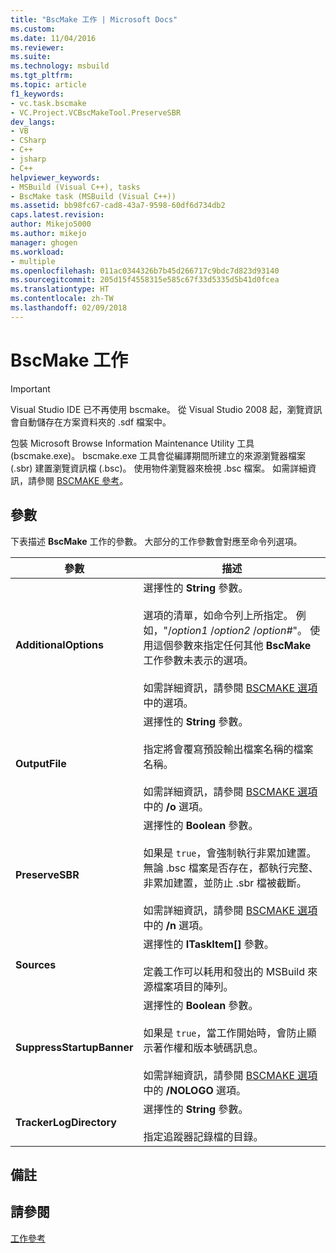 ```yaml
---
title: "BscMake 工作 | Microsoft Docs"
ms.custom: 
ms.date: 11/04/2016
ms.reviewer: 
ms.suite: 
ms.technology: msbuild
ms.tgt_pltfrm: 
ms.topic: article
f1_keywords:
- vc.task.bscmake
- VC.Project.VCBscMakeTool.PreserveSBR
dev_langs:
- VB
- CSharp
- C++
- jsharp
- C++
helpviewer_keywords:
- MSBuild (Visual C++), tasks
- BscMake task (MSBuild (Visual C++))
ms.assetid: bb98fc67-cad8-43a7-9598-60df6d734db2
caps.latest.revision: 
author: Mikejo5000
ms.author: mikejo
manager: ghogen
ms.workload:
- multiple
ms.openlocfilehash: 011ac0344326b7b45d266717c9bdc7d823d93140
ms.sourcegitcommit: 205d15f4558315e585c67f33d5335d5b41d0fcea
ms.translationtype: HT
ms.contentlocale: zh-TW
ms.lasthandoff: 02/09/2018
---
```

# <a name="bscmake-task"></a>BscMake 工作
> [!IMPORTANT]
>  Visual Studio IDE 已不再使用 bscmake。 從 Visual Studio 2008 起，瀏覽資訊會自動儲存在方案資料夾的 .sdf 檔案中。  
  
 包裝 Microsoft Browse Information Maintenance Utility 工具 (bscmake.exe)。  bscmake.exe 工具會從編譯期間所建立的來源瀏覽器檔案 (.sbr) 建置瀏覽資訊檔 (.bsc)。 使用物件瀏覽器來檢視 .bsc 檔案。 如需詳細資訊，請參閱 [BSCMAKE 參考](/cpp/build/reference/bscmake-reference)。  
  
## <a name="parameters"></a>參數  
 下表描述 **BscMake** 工作的參數。 大部分的工作參數會對應至命令列選項。  
  
|參數|描述|  
|---------------|-----------------|  
|**AdditionalOptions**|選擇性的 **String** 參數。<br /><br /> 選項的清單，如命令列上所指定。 例如，"/*option1* /*option2* /*option#*"。 使用這個參數來指定任何其他 **BscMake** 工作參數未表示的選項。<br /><br /> 如需詳細資訊，請參閱 [BSCMAKE 選項](/cpp/build/reference/bscmake-options)中的選項。|  
|**OutputFile**|選擇性的 **String** 參數。<br /><br /> 指定將會覆寫預設輸出檔案名稱的檔案名稱。<br /><br /> 如需詳細資訊，請參閱 [BSCMAKE 選項](/cpp/build/reference/bscmake-options)中的 **/o** 選項。|  
|**PreserveSBR**|選擇性的 **Boolean** 參數。<br /><br /> 如果是 `true`，會強制執行非累加建置。 無論 .bsc 檔案是否存在，都執行完整、非累加建置，並防止 .sbr 檔被截斷。<br /><br /> 如需詳細資訊，請參閱 [BSCMAKE 選項](/cpp/build/reference/bscmake-options)中的  **/n** 選項。|  
|**Sources**|選擇性的 **ITaskItem[]** 參數。<br /><br /> 定義工作可以耗用和發出的 MSBuild 來源檔案項目的陣列。|  
|**SuppressStartupBanner**|選擇性的 **Boolean** 參數。<br /><br /> 如果是 `true`，當工作開始時，會防止顯示著作權和版本號碼訊息。<br /><br /> 如需詳細資訊，請參閱 [BSCMAKE 選項](/cpp/build/reference/bscmake-options)中的 **/NOLOGO** 選項。|  
|**TrackerLogDirectory**|選擇性的 **String** 參數。<br /><br /> 指定追蹤器記錄檔的目錄。|  
  
## <a name="remarks"></a>備註  
  
## <a name="see-also"></a>請參閱  
 [工作參考](../msbuild/msbuild-task-reference.md)